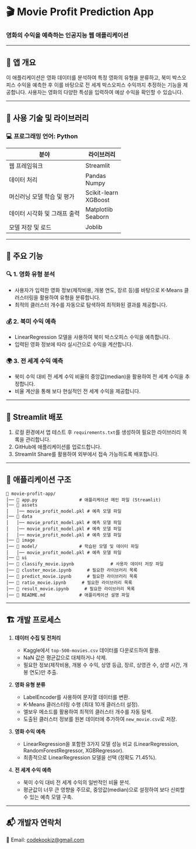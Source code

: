 # 🎬 Movie Profit Prediction App

### 영화의 수익을 예측하는 인공지능 웹 애플리케이션

---

## 📌 앱 개요
이 애플리케이션은 영화 데이터를 분석하여 특정 영화의 유형을 분류하고, 북미 박스오피스 수익을 예측한 후 이를 바탕으로 전 세계 박스오피스 수익까지 추정하는 기능을 제공합니다. 사용자는 영화의 다양한 특성을 입력하여 예상 수익을 확인할 수 있습니다.

---

## 📀 사용 기술 및 라이브러리

### 💻 프로그래밍 언어: Python

|          분야          |         라이브러리         |
|-----------------------|-------------------------|
|      웹 프레임워크       |         Streamlit       |
|       데이터 처리        |     Pandas<br>Numpy     |
|  머신러닝 모델 학습 및 평가 | Scikit-learn<br>XGBoost |
| 데이터 시각화 및 그래프 출력 |  Matplotlib<br>Seaborn  |
|    모델 저장 및 로드      |         Joblib          |

---

## 🍿 주요 기능

### 🔍 1. 영화 유형 분석
- 사용자가 입력한 영화 정보(제작비용, 개봉 연도, 장르 등)를 바탕으로 K-Means 클러스터링을 활용하여 유형을 분류합니다.
- 최적의 클러스터 개수를 자동으로 탐색하여 최적화된 결과를 제공합니다.

### 💰 2. 북미 수익 예측
- LinearRegression 모델을 사용하여 북미 박스오피스 수익을 예측합니다.
- 입력된 영화 정보에 따라 실시간으로 수익을 계산합니다.

### 🌍 3. 전 세계 수익 예측
- 북미 수익 대비 전 세계 수익 비율의 중앙값(median)을 활용하여 전 세계 수익을 추정합니다.
- 비율 계산을 통해 보다 현실적인 전 세계 수익을 제공합니다.

---

## 🚀 Streamlit 배포

1. 로컬 환경에서 앱 테스트 후 `requirements.txt`를 생성하여 필요한 라이브러리 목록을 관리합니다.
2. GitHub에 애플리케이션를 업로드합니다.
3. Streamlit Share를 활용하여 외부에서 접속 가능하도록 배포합니다.

---

## 📂 애플리케이션 구조

```
📁 movie-profit-app/
│── 📄 app.py                # 애플리케이션 메인 파일 (Streamlit)
|── 📂 assets
│   │── movie_profit_model.pkl # 예측 모델 파일
|── 📂 data
│   │── movie_profit_model.pkl # 예측 모델 파일
│   │── movie_profit_model.pkl # 예측 모델 파일
│   │── movie_profit_model.pkl # 예측 모델 파일
|── 📂 image
│── 📂 model/                # 학습된 모델 및 데이터 파일
│   │── movie_profit_model.pkl # 예측 모델 파일
|── 📂 ui
│── 📄 classify_movie.ipynb              # 사용자 데이터 저장 파일
│── 📄 cluster_movie.ipynb      # 필요한 라이브러리 목록
│── 📄 predict_movie.ipynb      # 필요한 라이브러리 목록
│── 📄 ratio_movie.ipynb      # 필요한 라이브러리 목록
│── 📄 result_movie.ipynb      # 필요한 라이브러리 목록
│── 📄 README.md             # 애플리케이션 설명 파일
```

---

## 🏗 개발 프로세스

1. **데이터 수집 및 전처리**
   - Kaggle에서 `top-500-movies.csv` 데이터를 다운로드하여 활용.
   - NaN 값은 평균값으로 대체하거나 삭제.
   - 필요한 정보(제작비용, 개봉 수 수익, 상영 등급, 장르, 상영관 수, 상영 시간, 개봉 연도)만 추출.

2. **영화 유형 분류**
   - LabelEncoder를 사용하여 문자열 데이터를 변환.
   - K-Means 클러스터링 수행 (최대 10개 클러스터 설정).
   - 엘보우 메소드를 활용하여 최적의 클러스터 개수를 자동 탐색.
   - 도출된 클러스터 정보를 원본 데이터에 추가하여 `new_movie.csv`로 저장.

3. **영화 수익 예측**
   - LinearRegression을 포함한 3가지 모델 성능 비교 (LinearRegression, RandomForestRegressor, XGBRegressor).
   - 최종적으로 LinearRegression 모델을 선택 (정확도 71.45%).

4. **전 세계 수익 예측**
   - 북미 수익 대비 전 세계 수익의 일반적인 비율 분석.
   - 평균값이 너무 큰 영향을 주므로, 중앙값(median)으로 설정하여 보다 신뢰할 수 있는 예측 모델 구축.

---

## 📬 개발자 연락처
📧 Email: codekookiz@gmail.com
